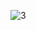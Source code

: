 ![3](https://user-images.githubusercontent.com/59290467/140949882-64b92c87-ffe8-4f3d-bd8a-44a57076ae35.png)

